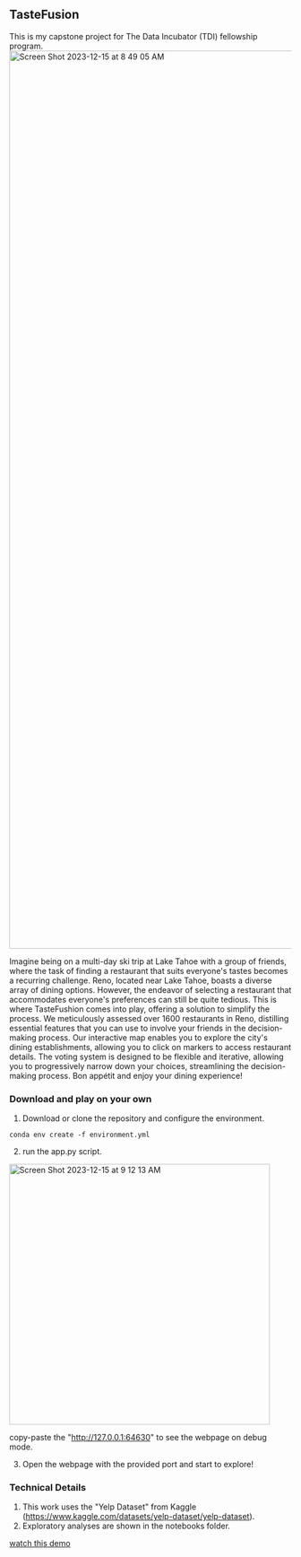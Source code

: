 ## TasteFusion
This is my capstone project for The Data Incubator (TDI) fellowship program.
<img width="1602" alt="Screen Shot 2023-12-15 at 8 49 05 AM" src="https://github.com/xiyuyi/TasteFusion/assets/8964244/21778b74-721b-42cf-8720-a81c9b0056b9">

Imagine being on a multi-day ski trip at Lake Tahoe with a group of friends, where the task of finding a restaurant that suits everyone's tastes becomes a recurring challenge. Reno, located near Lake Tahoe, boasts a diverse array of dining options. However, the endeavor of selecting a restaurant that accommodates everyone's preferences can still be quite tedious. This is where TasteFushion comes into play, offering a solution to simplify the process. We meticulously assessed over 1600 restaurants in Reno, distilling essential features that you can use to involve your friends in the decision-making process. Our interactive map enables you to explore the city's dining establishments, allowing you to click on markers to access restaurant details. The voting system is designed to be flexible and iterative, allowing you to progressively narrow down your choices, streamlining the decision-making process. Bon appétit and enjoy your dining experience!

### Download and play on your own
1. Download or clone the repository and configure the environment. 

`conda env create -f environment.yml`

2. run the app.py script.
<img width="465" alt="Screen Shot 2023-12-15 at 9 12 13 AM" src="https://github.com/xiyuyi/TasteFusion/assets/8964244/d24d73d3-2777-4f87-a1f7-c924052638b7">

copy-paste the "http://127.0.0.1:64630" to see the webpage on debug mode.

3. Open the webpage with the provided port and start to explore!

### Technical Details
1. This work uses the "Yelp Dataset" from Kaggle (https://www.kaggle.com/datasets/yelp-dataset/yelp-dataset).
2. Exploratory analyses are shown in the notebooks folder.

[watch this demo](https://www.youtube.com/watch?v=z_mnDY7JdFg)
